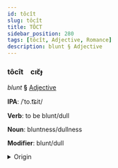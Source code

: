 ```yaml
---
id: tôcît
slug: tôcît
title: TÔCT
sidebar_position: 280
tags: [tôcît, Adjective, Romance]
description: blunt § Adjective
---
```


### tôcît&emsp;<span kind="abugida">cıꞇ̆ɟ</span>

*blunt* **§** [Adjective](../../tags/Adjective)

**IPA**: /ˈto.t͡ɕit/

**Verb**: to be blunt/dull

**Noun**: bluntness/dullness

**Modifier**: blunt/dull

<details>
    <summary>Origin</summary>
    Romanian tocit /toˈt͡ʃit/<br/>
    <em>Romance Language Family</em>
</details>